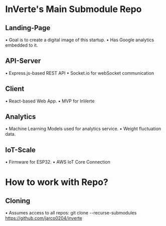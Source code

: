 # InVerte's Main Submodule Repo

## Landing-Page
• Goal is to create a digital image of this startup.
• Has Google analytics embedded to it.

## API-Server
• Express.js-based REST API
• Socket.io for webSocket communication

## Client
• React-based Web App.
• MVP for InVerte

## Analytics
• Machine Learning Models used for analytics service.
• Weight fluctuation data.

## IoT-Scale
• Firmware for ESP32.
• AWS IoT Core Connection

# How to work with Repo?

## Cloning
• Assumes access to all repos: 
 git clone --recurse-submodules https://github.com/jarco0204/inverte
 


